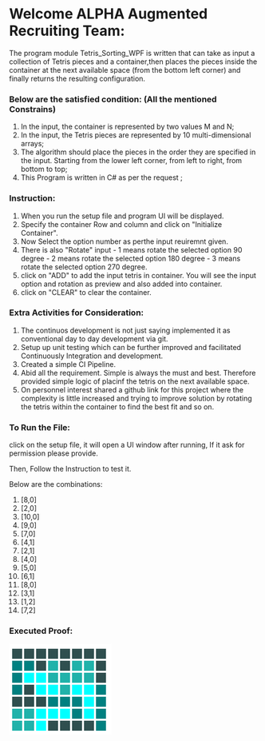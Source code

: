 Welcome ALPHA Augmented Recruiting Team:
========================================

The program module Tetris_Sorting_WPF is written that can take as input a collection of Tetris pieces and a container,then places the pieces inside the container at the next available space (from the bottom left corner) and finally returns the resulting configuration.


### Below are the satisfied condition: (All the mentioned Constrains)


1. In the input, the container is represented by two values M and N;
2. In the input, the Tetris pieces are represented by 10 multi-dimensional arrays;
3. The algorithm should place the pieces in the order they are specified in the input. Starting from the lower left corner, from left to right, from bottom to top;
4. This Program is written in C# as per the request ;


### Instruction:

1. When you run the setup file and program UI will be displayed. 
2. Specify the container Row and column and click on "Initialize Container". 
3. Now Select the option number as perthe input reuiremnt given.
4. There is also "Rotate" input - 1 means rotate the selected option 90 degree - 2 means rotate the selected option 180 degree - 3 means rotate the selected option 270 degree.
5. click on "ADD" to add the input tetris in container. You will see the input option and rotation as preview and also added into container.
6. click on "CLEAR" to clear the container.


### Extra Activities for Consideration:

1. The continuos development is not just saying implemented it as conventional day to day development via git.
2. Setup up unit testing which can be further improved and facilitated Continuously Integration and development.
3. Created a simple CI Pipeline.
4. Abid all the requirement. Simple is always the must and best. Therefore provided simple logic of placinf the tetris on the next available space. 
5. On personnel interest shared a github link for this project where the complexity is little increased and trying to improve solution by rotating the tetris within the container to find the best fit and so on.


### To Run the File:

click on the setup file, it will open a UI window after running, If it ask for permission please provide.

Then, Follow the Instruction to test it. 

Below are the combinations:
1. [8,0]
2. [2,0]
3. [10,0]
4. [9,0]
5. [7,0]
6. [4,1]
7. [2,1]
8. [4,0]
9. [5,0]
10. [6,1]
11. [8,0]
12. [3,1]
13. [1,2]
14. [7,2]

### Executed Proof:

![Test](https://github.com/krishmulls/Tetris_Sorting_WPF/blob/c419046d2b49aeef0c480b751afaa0d0651432f3/images/Output.png)
